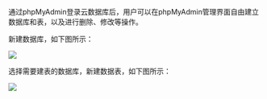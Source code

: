 通过phpMyAdmin登录云数据库后，用户可以在phpMyAdmin管理界面自由建立数据库和表，以及进行删除、修改等操作。

新建数据库，如下图所示：

![](https://mccdn.qcloud.com/img568129426fb79.png)

选择需要建表的数据库，新建数据表，如下图所示：

![](https://mccdn.qcloud.com/img56812956ec690.png)